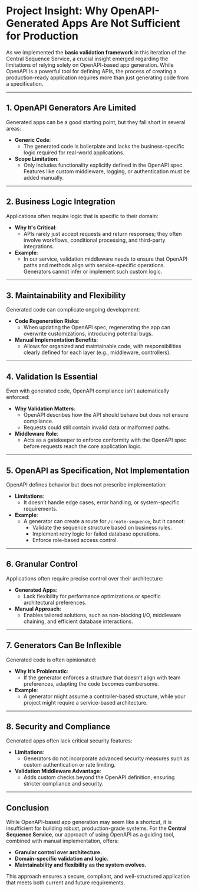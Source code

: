 # Project Insight: Why OpenAPI-Generated Apps Are Not Sufficient for Production

As we implemented the **basic validation framework** in this iteration of the Central Sequence Service, a crucial insight emerged regarding the limitations of relying solely on OpenAPI-based app generation. While OpenAPI is a powerful tool for defining APIs, the process of creating a production-ready application requires more than just generating code from a specification.

---

## **1. OpenAPI Generators Are Limited**
Generated apps can be a good starting point, but they fall short in several areas:
- **Generic Code**:
  - The generated code is boilerplate and lacks the business-specific logic required for real-world applications.
- **Scope Limitation**:
  - Only includes functionality explicitly defined in the OpenAPI spec. Features like custom middleware, logging, or authentication must be added manually.

---

## **2. Business Logic Integration**
Applications often require logic that is specific to their domain:
- **Why It's Critical**:
  - APIs rarely just accept requests and return responses; they often involve workflows, conditional processing, and third-party integrations.
- **Example**:
  - In our service, validation middleware needs to ensure that OpenAPI paths and methods align with service-specific operations. Generators cannot infer or implement such custom logic.

---

## **3. Maintainability and Flexibility**
Generated code can complicate ongoing development:
- **Code Regeneration Risks**:
  - When updating the OpenAPI spec, regenerating the app can overwrite customizations, introducing potential bugs.
- **Manual Implementation Benefits**:
  - Allows for organized and maintainable code, with responsibilities clearly defined for each layer (e.g., middleware, controllers).

---

## **4. Validation Is Essential**
Even with generated code, OpenAPI compliance isn't automatically enforced:
- **Why Validation Matters**:
  - OpenAPI describes how the API should behave but does not ensure compliance.
  - Requests could still contain invalid data or malformed paths.
- **Middleware Role**:
  - Acts as a gatekeeper to enforce conformity with the OpenAPI spec before requests reach the core application logic.

---

## **5. OpenAPI as Specification, Not Implementation**
OpenAPI defines behavior but does not prescribe implementation:
- **Limitations**:
  - It doesn’t handle edge cases, error handling, or system-specific requirements.
- **Example**:
  - A generator can create a route for `/create-sequence`, but it cannot:
    - Validate the sequence structure based on business rules.
    - Implement retry logic for failed database operations.
    - Enforce role-based access control.

---

## **6. Granular Control**
Applications often require precise control over their architecture:
- **Generated Apps**:
  - Lack flexibility for performance optimizations or specific architectural preferences.
- **Manual Approach**:
  - Enables tailored solutions, such as non-blocking I/O, middleware chaining, and efficient database interactions.

---

## **7. Generators Can Be Inflexible**
Generated code is often opinionated:
- **Why It’s Problematic**:
  - If the generator enforces a structure that doesn’t align with team preferences, adapting the code becomes cumbersome.
- **Example**:
  - A generator might assume a controller-based structure, while your project might require a service-based architecture.

---

## **8. Security and Compliance**
Generated apps often lack critical security features:
- **Limitations**:
  - Generators do not incorporate advanced security measures such as custom authentication or rate limiting.
- **Validation Middleware Advantage**:
  - Adds custom checks beyond the OpenAPI definition, ensuring stricter compliance and security.

---

## **Conclusion**
While OpenAPI-based app generation may seem like a shortcut, it is insufficient for building robust, production-grade systems. For the **Central Sequence Service**, our approach of using OpenAPI as a guiding tool, combined with manual implementation, offers:
- **Granular control over architecture.**
- **Domain-specific validation and logic.**
- **Maintainability and flexibility as the system evolves.**

This approach ensures a secure, compliant, and well-structured application that meets both current and future requirements.

